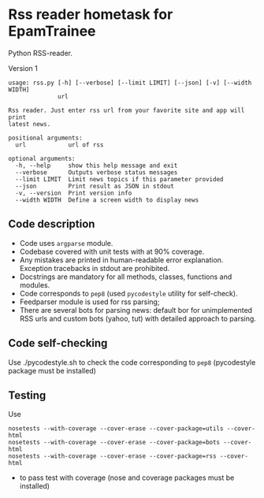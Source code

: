# Rss reader hometask for EpamTrainee
Python RSS-reader.

Version 1
```shell
usage: rss.py [-h] [--verbose] [--limit LIMIT] [--json] [-v] [--width WIDTH]
              url

Rss reader. Just enter rss url from your favorite site and app will print
latest news.

positional arguments:
  url            url of rss

optional arguments:
  -h, --help     show this help message and exit
  --verbose      Outputs verbose status messages
  --limit LIMIT  Limit news topics if this parameter provided
  --json         Print result as JSON in stdout
  -v, --version  Print version info
  --width WIDTH  Define a screen width to display news

```

## Code description
* Code uses `argparse` module.
* Codebase covered with unit tests with at 90% coverage.
* Any mistakes are printed in human-readable error explanation.
Exception tracebacks in stdout are prohibited.
* Docstrings are mandatory for all methods, classes, functions and modules.
* Code corresponds to `pep8` (used `pycodestyle` utility for self-check).
* Feedparser module is used for rss parsing;
* There are several bots for parsing news: default bor for unimplemented RSS urls and
    custom bots (yahoo, tut) with detailed approach to parsing.

## Code self-checking
Use ./pycodestyle.sh to check the code corresponding to `pep8`
(pycodestyle package must be installed)

## Testing
Use 
```
nosetests --with-coverage --cover-erase --cover-package=utils --cover-html
nosetests --with-coverage --cover-erase --cover-package=bots --cover-html
nosetests --with-coverage --cover-erase --cover-package=rss --cover-html
```
- to pass test with coverage
(nose and coverage packages must be installed)



